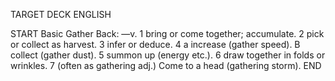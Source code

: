 TARGET DECK
ENGLISH

START
Basic
Gather
Back: —v. 1 bring or come together; accumulate. 2 pick or collect as harvest. 3 infer or deduce. 4 a increase (gather speed). B collect (gather dust). 5 summon up (energy etc.). 6 draw together in folds or wrinkles. 7 (often as gathering adj.) Come to a head (gathering storm).
END
